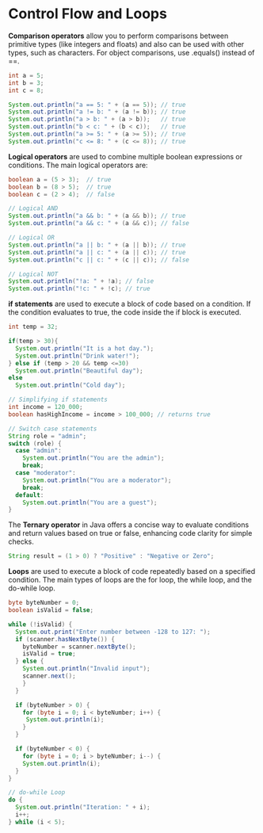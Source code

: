 # Control Flow and Loops

**Comparison operators** allow you to perform comparisons between primitive types (like integers and floats) and also can be used with other types, such as characters. For object comparisons, use .equals() instead of ==.

```Java
int a = 5;
int b = 3;
int c = 8;

System.out.println("a == 5: " + (a == 5)); // true
System.out.println("a != b: " + (a != b)); // true
System.out.println("a > b: " + (a > b));   // true
System.out.println("b < c: " + (b < c));   // true
System.out.println("a >= 5: " + (a >= 5)); // true
System.out.println("c <= 8: " + (c <= 8)); // true
```

**Logical operators** are used to combine multiple boolean expressions or conditions. The main logical operators are:

```Java
boolean a = (5 > 3);  // true
boolean b = (8 > 5);  // true
boolean c = (2 > 4);  // false

// Logical AND
System.out.println("a && b: " + (a && b)); // true
System.out.println("a && c: " + (a && c)); // false

// Logical OR
System.out.println("a || b: " + (a || b)); // true
System.out.println("a || c: " + (a || c)); // true
System.out.println("c || c: " + (c || c)); // false

// Logical NOT
System.out.println("!a: " + !a); // false
System.out.println("!c: " + !c); // true
```

**if statements** are used to execute a block of code based on a condition. If the condition evaluates to true, the code inside the if block is executed.

```Java
int temp = 32;

if(temp > 30){
  System.out.println("It is a hot day.");
  System.out.println("Drink water!");
} else if (temp > 20 && temp <=30)
  System.out.println("Beautiful day");
else
  System.out.println("Cold day");

// Simplifying if statements
int income = 120_000;
boolean hasHighIncome = income > 100_000; // returns true

// Switch case statements
String role = "admin";
switch (role) {
  case "admin":
    System.out.println("You are the admin");
    break;
  case "moderator":
    System.out.println("You are a moderator");
    break;
  default:
    System.out.println("You are a guest");
}
```

The **Ternary operator** in Java offers a concise way to evaluate conditions and return values based on true or false, enhancing code clarity for simple checks.

```Java
String result = (1 > 0) ? "Positive" : "Negative or Zero";
```

**Loops** are used to execute a block of code repeatedly based on a specified condition. The main types of loops are the for loop, the while loop, and the do-while loop.

```Java
byte byteNumber = 0;
boolean isValid = false;

while (!isValid) {
  System.out.print("Enter number between -128 to 127: ");
  if (scanner.hasNextByte()) {
    byteNumber = scanner.nextByte();
    isValid = true;
  } else {
    System.out.println("Invalid input");
    scanner.next();
    }
  }

  if (byteNumber > 0) {
    for (byte i = 0; i < byteNumber; i++) {
     System.out.println(i);
    }
  }

  if (byteNumber < 0) {
    for (byte i = 0; i > byteNumber; i--) {
    System.out.println(i);
  }
}

// do-while Loop
do {
  System.out.println("Iteration: " + i);
  i++;
} while (i < 5);
```
